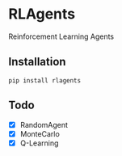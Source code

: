 RLAgents
========

Reinforcement Learning Agents


Installation
------------

`pip install rlagents`


Todo
----

- [x] RandomAgent
- [x] MonteCarlo
- [x] Q-Learning
